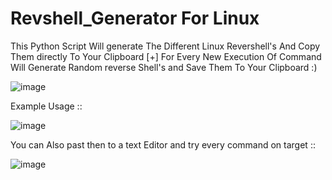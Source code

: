 # Revshell_Generator For Linux
This Python Script Will generate The Different Linux Revershell's And Copy Them directly To Your Clipboard [+]
For Every New Execution Of Command Will Generate Random reverse Shell's and Save Them To Your Clipboard :)

![image](https://github.com/n3v3rsky/revshell_generator/assets/98725618/e64f2497-79ea-468c-a050-5808985ad5fc)

Example Usage ::

![image](https://github.com/n3v3rsky/revshell_generator/assets/98725618/a6ffc5d6-9e13-439b-9cff-eb464327b35c)

You can Also past then to a text Editor and try every command on target ::

![image](https://github.com/n3v3rsky/revshell_generator/assets/98725618/e8c33b13-01cf-41d6-95d4-ea889be0cd7e)

